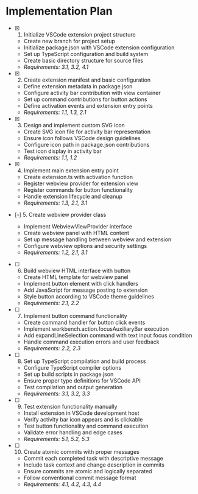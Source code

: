 # Implementation Plan

- [x] 1. Initialize VSCode extension project structure





  - Create new branch for project setup
  - Initialize package.json with VSCode extension configuration
  - Set up TypeScript configuration and build system
  - Create basic directory structure for source files
  - _Requirements: 3.1, 3.2, 4.1_

- [x] 2. Create extension manifest and basic configuration





  - Define extension metadata in package.json
  - Configure activity bar contribution with view container
  - Set up command contributions for button actions
  - Define activation events and extension entry points
  - _Requirements: 1.1, 1.3, 2.1_

- [x] 3. Design and implement custom SVG icon





  - Create SVG icon file for activity bar representation
  - Ensure icon follows VSCode design guidelines
  - Configure icon path in package.json contributions
  - Test icon display in activity bar
  - _Requirements: 1.1, 1.2_

- [x] 4. Implement main extension entry point





  - Create extension.ts with activation function
  - Register webview provider for extension view
  - Register commands for button functionality
  - Handle extension lifecycle and cleanup
  - _Requirements: 1.3, 2.1, 3.1_

- [-] 5. Create webview provider class



  - Implement WebviewViewProvider interface
  - Create webview panel with HTML content
  - Set up message handling between webview and extension
  - Configure webview options and security settings
  - _Requirements: 1.2, 2.1, 3.1_

- [ ] 6. Build webview HTML interface with button
  - Create HTML template for webview panel
  - Implement button element with click handlers
  - Add JavaScript for message posting to extension
  - Style button according to VSCode theme guidelines
  - _Requirements: 2.1, 2.2_

- [ ] 7. Implement button command functionality
  - Create command handler for button click events
  - Implement workbench.action.focusAuxiliaryBar execution
  - Add expandLineSelection command with text input focus condition
  - Handle command execution errors and user feedback
  - _Requirements: 2.2, 2.3_

- [ ] 8. Set up TypeScript compilation and build process
  - Configure TypeScript compiler options
  - Set up build scripts in package.json
  - Ensure proper type definitions for VSCode API
  - Test compilation and output generation
  - _Requirements: 3.1, 3.2, 3.3_

- [ ] 9. Test extension functionality manually
  - Install extension in VSCode development host
  - Verify activity bar icon appears and is clickable
  - Test button functionality and command execution
  - Validate error handling and edge cases
  - _Requirements: 5.1, 5.2, 5.3_

- [ ] 10. Create atomic commits with proper messages
  - Commit each completed task with descriptive message
  - Include task context and change description in commits
  - Ensure commits are atomic and logically separated
  - Follow conventional commit message format
  - _Requirements: 4.1, 4.2, 4.3, 4.4_